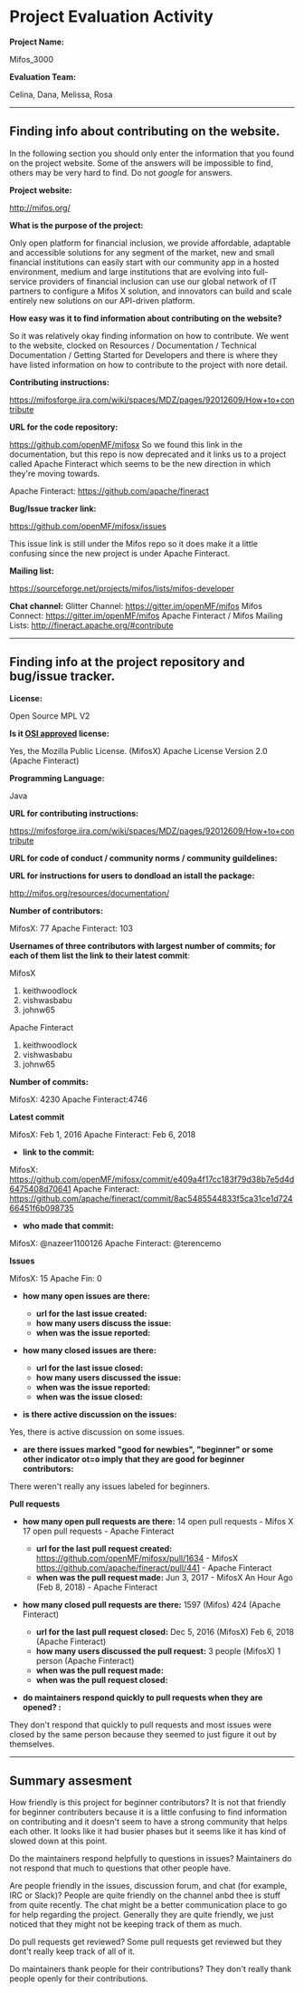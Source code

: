 # Project Evaluation Activity



__Project Name:__  

Mifos_3000

__Evaluation Team:__

Celina, Dana, Melissa, Rosa 

---

## Finding info about contributing on the website. 

In the following section you should only enter the information that you 
found on the project website. Some of the answers will be impossible to find, others
may be very hard to find. Do not _google_ for answers. 

__Project website:__

http://mifos.org/

__What is the purpose of the project:__

Only open platform for financial inclusion, we provide affordable, adaptable and accessible solutions for any segment of the market, new and small financial institutions can easily start with our community app in a hosted environment, medium and large institutions that are evolving into full-service providers of financial inclusion can use our global network of IT partners to configure a Mifos X solution, and innovators can build and scale entirely new solutions on our API-driven platform.


__How easy was it to find information about contributing on the website?__

So it was relatively okay finding information on how to contribute. We went to the website, clocked on Resources / Documentation / Technical Documentation / Getting Started for Developers and there is where they have listed information on how to contribute to the project with nore detail. 


__Contributing instructions:__ 

https://mifosforge.jira.com/wiki/spaces/MDZ/pages/92012609/How+to+contribute


__URL for the code repository:__

https://github.com/openMF/mifosx
So we found this link in the documentation, but this repo is now deprecated and it links us to a project called Apache Finteract which seems to be the new direction in which they're moving towards. 

Apache Finteract: https://github.com/apache/fineract

__Bug/Issue tracker link:__

https://github.com/openMF/mifosx/issues 

This issue link is still under the Mifos repo so it does make it a little confusing since the new project is under Apache Finteract. 

__Mailing list:__

https://sourceforge.net/projects/mifos/lists/mifos-developer

__Chat channel:__
Glitter Channel: https://gitter.im/openMF/mifos
Mifos Connect: https://gitter.im/openMF/mifos
Apache Finteract / Mifos Mailing Lists: http://fineract.apache.org/#contribute

---

## Finding info at the project repository and bug/issue tracker.

__License:__ 

Open Source MPL V2

__Is it [OSI approved](https://opensource.org/licenses/alphabetical) license:__  

Yes, the Mozilla Public License. (MifosX) 
Apache License Version 2.0 (Apache Finteract) 

__Programming Language:__

Java 

__URL for contributing instructions:__

https://mifosforge.jira.com/wiki/spaces/MDZ/pages/92012609/How+to+contribute


__URL for code of conduct / community norms / community guildelines:__ 



__URL for instructions for users to dondload an istall the package:__

http://mifos.org/resources/documentation/


__Number of contributors:__

MifosX: 77
Apache Finteract: 103

__Usernames of three contributors with largest number of commits; for
each of them list the link to their latest commit__:

MifosX
1. keithwoodlock
2. vishwasbabu
3. johnw65

Apache Finteract
1. keithwoodlock
2. vishwasbabu
3. johnw65

__Number of commits:__

MifosX: 4230
Apache Finteract:4746

__Latest commit__

MifosX: Feb 1, 2016
Apache Finteract: Feb 6, 2018
    
- __link to the commit:__

MifosX: https://github.com/openMF/mifosx/commit/e409a4f17cc183f79d38b7e5d4d6475408d70641
Apache Finteract: https://github.com/apache/fineract/commit/8ac5485544833f5ca31ce1d72466451f6b098735

- __who made that commit:__

MifosX: @nazeer1100126
Apache Finteract: @terencemo 

__Issues__

MifosX: 15
Apache Fin: 0


- __how many open issues are there:__ 
    - __url for the last issue created:__
    - __how many users discuss the issue:__
    - __when was the issue reported:__

- __how many closed issues are there:__
    - __url for the last issue closed:__
    - __how many users discussed the issue:__
    - __when was the issue reported:__
    - __when was the issue closed:__ 
    
- __is there active discussion on the issues:__ 

Yes, there is active discussion on some issues. 



- __are there issues marked "good for newbies", "beginner" or some other indicator ot=o imply that they
are good for beginner contributors:__ 

There weren't really any issues labeled for beginners.



__Pull requests__

- __how many open pull requests are there:__ 
    14 open pull requests - Mifos X
    17 open pull requests - Apache Finteract 
    - __url for the last pull request created:__
    https://github.com/openMF/mifosx/pull/1634 - MifosX
    https://github.com/apache/fineract/pull/441 - Apache Finteract
    - __when was the pull request made:__
    Jun 3, 2017 - MifosX
    An Hour Ago (Feb 8, 2018) - Apache Finteract 

- __how many closed pull requests are there:__
    1597 (Mifos)
    424 (Apache Finteract)
    - __url for the last pull request closed:__
    Dec 5, 2016 (MifosX)
    Feb 6, 2018 (Apache Finteract)
    - __how many users discussed the pull request:__
    3 people (MifosX)
    1 person (Apache Finteract)
    - __when was the pull request made:__
    - __when was the pull request closed:__ 
    
- __do maintainers respond quickly to pull requests when they are opened? :__ 

They don't respond that quickly to pull requests and most issues were closed by the same person because they seemed to just figure it out by themselves. 

---


## Summary assesment
How friendly is this project for beginner contributors? 
It is not that friendly for beginner contributers because it is a little confusing to find information on contributing and it doesn't seem to have a strong community that helps each other. It looks like it had busier phases but it seems like it has kind of slowed down at this point. 


Do the maintainers respond helpfully to questions in issues?
Maintainers do not respond that much to questions that other people have. 


Are people friendly in the issues, discussion forum, and chat (for example, IRC or Slack)?
People are quite friendly on the channel anbd thee is stuff from quite recently. The chat might be a better communication place to go for help regarding the project. Generally they are quite friendly, we just noticed that they might not be keeping track of them as much. 


Do pull requests get reviewed?
Some pull requests get reviewed but they dont't really keep track of all of it. 



Do maintainers thank people for their contributions?
They don't really thank people openly for their contributions. 




